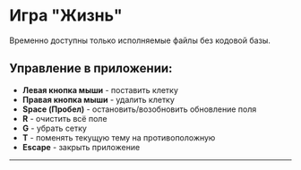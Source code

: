 # Игра "Жизнь"

Временно доступны только исполняемые файлы без кодовой базы.

## Управление в приложении:

* **Левая кнопка мыши** - поставить клетку
* **Правая кнопка мыши** - удалить клетку
* **Space (Пробел)** - остановить/возобновить обновление поля
* **R** - очистить всё поле
* **G** - убрать сетку
* **T** - поменять текущую тему на противоположную 
* **Escape** - закрыть приложение

---
